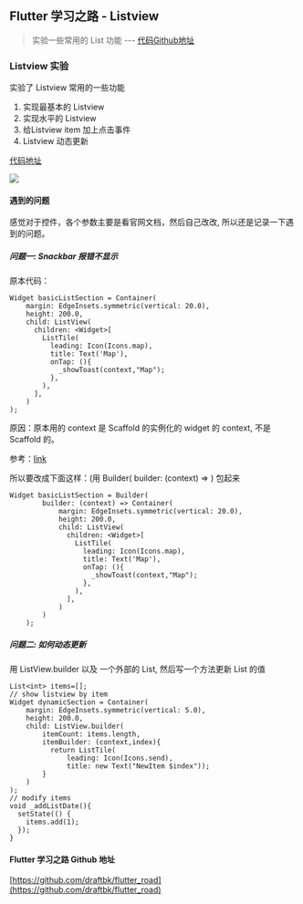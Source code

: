 ## Flutter 学习之路 - Listview
> 实验一些常用的 List 功能 --- [代码Github地址](https://github.com/draftbk/flutter_road/blob/master/flutter_road_widgets/lib/days/Day4.dart)

### Listview 实验

实验了 Listview 常用的一些功能

1. 实现最基本的 Listview
2. 实现水平的 Listview
3. 给Listview item 加上点击事件
4. Listview 动态更新

[代码地址](https://github.com/draftbk/flutter_road/blob/master/flutter_road_widgets/lib/days/Day4.dart)

![](https://github.com/draftbk/Blog_Resource/blob/master/Flutter/gif/flutter_road_listview.gif)


#### 遇到的问题

感觉对于控件，各个参数主要是看官网文档，然后自己改改, 所以还是记录一下遇到的问题。

##### 问题一: Snackbar 报错不显示

原本代码：

```
Widget basicListSection = Container(
    margin: EdgeInsets.symmetric(vertical: 20.0),
    height: 200.0,
    child: ListView(
      children: <Widget>[
        ListTile(
          leading: Icon(Icons.map),
          title: Text('Map'),
          onTap: (){
            _showToast(context,"Map");
          },
        ),
      ],
    )
);
```

原因：原本用的 context 是 Scaffold 的实例化的 widget 的 context, 不是 Scaffold 的。

参考：[link](https://stackoverflow.com/questions/51304568/scaffold-of-called-with-a-context-that-does-not-contain-a-scaffold/51304732)

所以要改成下面这样：(用 Builder(
        builder: (context) => ) 包起来

```
Widget basicListSection = Builder(
        builder: (context) => Container(
            margin: EdgeInsets.symmetric(vertical: 20.0),
            height: 200.0,
            child: ListView(
              children: <Widget>[
                ListTile(
                  leading: Icon(Icons.map),
                  title: Text('Map'),
                  onTap: (){
                    _showToast(context,"Map");
                  },
                ),
              ],
            )
        )
    );
```

##### 问题二: 如何动态更新
用 ListView.builder 以及  一个外部的 List<int>, 然后写一个方法更新 List 的值

```
List<int> items=[];
// show listview by item
Widget dynamicSection = Container(
    margin: EdgeInsets.symmetric(vertical: 5.0),
    height: 200.0,
    child: ListView.builder(
        itemCount: items.length,
        itemBuilder: (context,index){
          return ListTile(
              leading: Icon(Icons.send),
              title: new Text("NewItem $index"));
        }
    )
);
// modify items
void _addListDate(){
  setState(() {
    items.add(1);
  });
}
```

#### Flutter 学习之路 Github 地址

[https://github.com/draftbk/flutter_road](https://github.com/draftbk/flutter_road)










